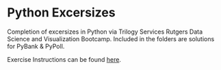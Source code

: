 # Python Excersizes

Completion of excersizes in Python via Trilogy Services Rutgers Data Science and Visualization Bootcamp.
Included in the folders are solutions for PyBank & PyPoll.

Exercise Instructions can be found [here](https://github.com/RutgersCodingBootcamp/RU-JER-DATA-PT-10-2019-U-C/tree/master/Homework/03-Python/Instructions).


